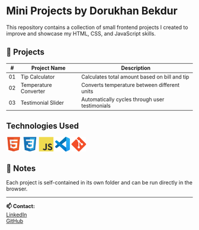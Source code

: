 # Mini Projects by Dorukhan Bekdur

This repository contains a collection of small frontend projects I created to improve and showcase my HTML, CSS, and JavaScript skills.

## 📁 Projects

| #  | Project Name             | Description                                     |
|----|--------------------------|-------------------------------------------------|
| 01 | Tip Calculator           | Calculates total amount based on bill and tip   |
| 02 | Temperature Converter    | Converts temperature between different units    |
| 03 | Testimonial Slider       | Automatically cycles through user testimonials  |

## Technologies Used

<p align="left">
  <img src="https://raw.githubusercontent.com/devicons/devicon/master/icons/html5/html5-original.svg" alt="HTML5" width="40" height="40"/>
  <img src="https://raw.githubusercontent.com/devicons/devicon/master/icons/css3/css3-original.svg" alt="CSS3" width="40" height="40"/>
  <img src="https://raw.githubusercontent.com/devicons/devicon/master/icons/javascript/javascript-original.svg" alt="JavaScript" width="40" height="40"/>
  <img src="https://raw.githubusercontent.com/devicons/devicon/master/icons/vscode/vscode-original.svg" alt="VS Code" width="40" height="40"/>
  <img src="https://raw.githubusercontent.com/devicons/devicon/master/icons/git/git-original.svg" alt="Git" width="40" height="40"/>
</p>


## 📌 Notes

Each project is self-contained in its own folder and can be run directly in the browser.

---

**📫 Contact:**  
[LinkedIn](https://www.linkedin.com/in/dorukhanbekdur)  
[GitHub](https://github.com/DorukhanBekdur)
